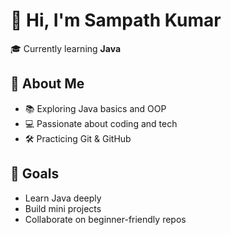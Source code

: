 # 👋 Hi, I'm Sampath Kumar

🎓 Currently learning **Java**

## 🚀 About Me
- 📚 Exploring Java basics and OOP
- 💻 Passionate about coding and tech
- 🛠️ Practicing Git & GitHub

## 📌 Goals
- Learn Java deeply
- Build mini projects
- Collaborate on beginner-friendly repos

